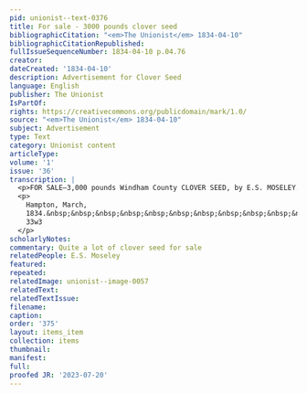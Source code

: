 ```yaml
---
pid: unionist--text-0376
title: For sale - 3000 pounds clover seed
bibliographicCitation: "<em>The Unionist</em> 1834-04-10"
bibliographicCitationRepublished: 
fullIssueSequenceNumber: 1834-04-10 p.04.76
creator: 
dateCreated: '1834-04-10'
description: Advertisement for Clover Seed
language: English
publisher: The Unionist
IsPartOf: 
rights: https://creativecommons.org/publicdomain/mark/1.0/
source: "<em>The Unionist</em> 1834-04-10"
subject: Advertisement
type: Text
category: Unionist content
articleType: 
volume: '1'
issue: '36'
transcription: |
  <p>FOR SALE—3,000 pounds Windham County CLOVER SEED, by E.S. MOSELEY.</p>
  <p>
    Hampton, March,
    1834.&nbsp;&nbsp;&nbsp;&nbsp;&nbsp;&nbsp;&nbsp;&nbsp;&nbsp;&nbsp;&nbsp;&nbsp;&nbsp;&nbsp;&nbsp;&nbsp;&nbsp;&nbsp;&nbsp;&nbsp;
    33w3
  </p>
scholarlyNotes: 
commentary: Quite a lot of clover seed for sale
relatedPeople: E.S. Moseley
featured: 
repeated: 
relatedImage: unionist--image-0057
relatedText: 
relatedTextIssue: 
filename: 
caption: 
order: '375'
layout: items_item
collection: items
thumbnail: 
manifest: 
full: 
proofed JR: '2023-07-20'
---
```


